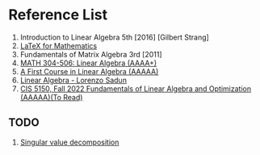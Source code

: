 # Reference List

1. Introduction to Linear Algebra 5th [2016] [Gilbert Strang]
2. [LaTeX for Mathematics](https://en.wikibooks.org/wiki/LaTeX/Mathematics)
3. Fundamentals of Matrix Algebra 3rd [2011]
4. [MATH 304-506: Linear Algebra (AAAA+)](https://www.math.tamu.edu/~yvorobet/MATH304-2011C/MATH304-506.html)
5. [A First Course in Linear Algebra (AAAAA)](http://linear.ups.edu/html/fcla.html)
6. [Linear Algebra - Lorenzo Sadun](https://www.youtube.com/playlist?list=PLZcI2rZdDGQrb4VjOoMm2-o7Fu_mvij8F)
7. [CIS 5150, Fall 2022 Fundamentals of Linear Algebra and Optimization (AAAAA)(To Read)](https://www.cis.upenn.edu/~cis5150/)

## TODO
1. [Singular value decomposition](https://en.wikipedia.org/wiki/Singular_value_decomposition)
